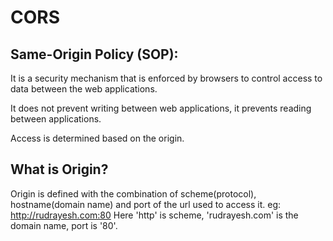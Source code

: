 # CORS

## Same-Origin Policy (SOP):
It is a security mechanism that is enforced by browsers to control access to data between the web applications.

It does not prevent writing between web applications, it prevents reading between applications.

Access is determined based on the origin.

## What is Origin?

Origin is defined with the combination of scheme(protocol), hostname(domain name) and port of the url used to access it.
eg: http://rudrayesh.com:80
Here 'http' is scheme, 'rudrayesh.com' is the domain name, port is '80'.
